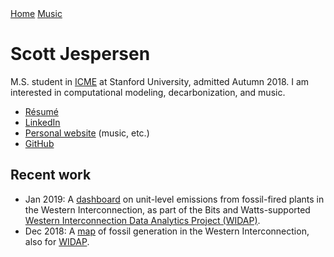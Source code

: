 <!DOCTYPE html>
<html lang="en" class="">
<head>
  <meta http-equiv="Content-Type" content="text/html; charset=utf-8" />
  <title>Scott Jespersen</title>
  <link rel="stylesheet" href="css/main.css" />
  <link rel="stylesheet" href="fonts/proximanova.css" />
  <link rel="stylesheet" href="fonts/lato.css" />
</head>
<body>
<div id="nav-header">
<a href="index.html">Home</a>
<a href="music.html">Music</a>
</div>

<div class="wrap">

# Scott Jespersen

M.S. student in [ICME](https://icme.stanford.edu/) at Stanford University, admitted Autumn 2018. I am interested in computational modeling, decarbonization, and music.

* [R&eacute;sum&eacute;](assets/sjespers_resume_jan2019.pdf)
* [LinkedIn](https://www.linkedin.com/in/scottjespersen/)
* [Personal website](http://www.scottjespersen.com/) (music, etc.)
* [GitHub](https://github.com/sdjespersen/)

## Recent work

* Jan 2019: A [dashboard](http://web.stanford.edu/group/widap/unit_level_dashboard.html) on unit-level emissions from fossil-fired plants in the Western Interconnection, as part of the Bits and Watts-supported [Western Interconnection Data Analytics Project (WIDAP)](https://bitsandwatts.stanford.edu/bits-watts-research-project-showcase).
* Dec 2018: A [map](https://bitsandwatts.stanford.edu/widap) of fossil generation in the Western Interconnection, also for [WIDAP](https://bitsandwatts.stanford.edu/bits-watts-research-project-showcase).
</div>
</body>
</html>
